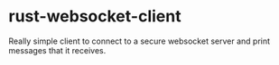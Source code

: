# rust-websocket-client

Really simple client to connect to a secure websocket server and print messages that it receives.
